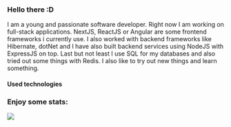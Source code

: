 ### Hello there :D

I am a young and passionate software developer. Right now I am working on full-stack applications. NextJS, ReactJS or Angular are some frontend frameworks i currently use. I also worked with backend frameworks like Hibernate, dotNet and I have also built backend services using NodeJS with ExpressJS on top. Last but not least I use SQL for my databases and also tried out some things with Redis. I also like to try out new things and learn something.

#### Used technologies

### Enjoy some stats:
<a href="">
  <img align="center" src="https://github-readme-stats.vercel.app/api/wakatime?username=yolofanhd&langs_count=8" />
</a>
